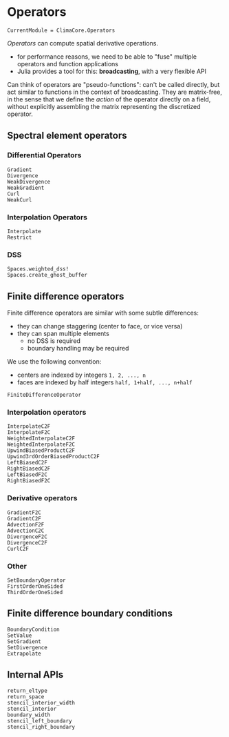 # Operators

```@meta
CurrentModule = ClimaCore.Operators
```

_Operators_ can compute spatial derivative operations.

 - for performance reasons, we need to be able to "fuse" multiple operators and
 function applications
 - Julia provides a tool for this: **broadcasting**, with a very flexible API

Can think of operators are "pseudo-functions": can't be called directly, but
act similar to functions in the context of broadcasting. They are matrix-free,
in the sense that we define the _action_ of the operator directly on a field,
without explicitly assembling the matrix representing the discretized operator.

## Spectral element operators

### Differential Operators
```@docs
Gradient
Divergence
WeakDivergence
WeakGradient
Curl
WeakCurl
```

### Interpolation Operators
```@docs
Interpolate
Restrict
```

### DSS
```@docs
Spaces.weighted_dss!
Spaces.create_ghost_buffer
```

## Finite difference operators

Finite difference operators are similar with some subtle differences:
- they can change staggering (center to face, or vice versa)
- they can span multiple elements
  - no DSS is required
  - boundary handling may be required

We use the following convention:
 - centers are indexed by integers `1, 2, ..., n`
 - faces are indexed by half integers `half, 1+half, ..., n+half`

```@docs
FiniteDifferenceOperator
```

### Interpolation operators

```@docs
InterpolateC2F
InterpolateF2C
WeightedInterpolateC2F
WeightedInterpolateF2C
UpwindBiasedProductC2F
Upwind3rdOrderBiasedProductC2F
LeftBiasedC2F
RightBiasedC2F
LeftBiasedF2C
RightBiasedF2C
```

### Derivative operators

```@docs
GradientF2C
GradientC2F
AdvectionF2F
AdvectionC2C
DivergenceF2C
DivergenceC2F
CurlC2F
```

### Other

```@docs
SetBoundaryOperator
FirstOrderOneSided
ThirdOrderOneSided
```

## Finite difference boundary conditions

```@docs
BoundaryCondition
SetValue
SetGradient
SetDivergence
Extrapolate
```


## Internal APIs

```@docs
return_eltype
return_space
stencil_interior_width
stencil_interior
boundary_width
stencil_left_boundary
stencil_right_boundary
```